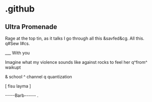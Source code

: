 # .github
## Ultra Promenade

Rage at the top tin, as it talks I go through all this &savfed&cg.  All this.  q#Sew I#cs.


___ With you

Imagine what my violence
sounds like          against rocks
      to feel her q^from^
            waikupt

& school
^ channel
q quantization

[ fisu layma ]

-----Barb------
              .
